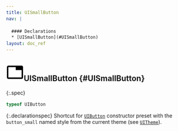 ```yaml
---
title: UISmallButton
nav: |

  #### Declarations
  * [UISmallButton](#UISmallButton)
layout: doc_ref
---
```


## ![](/assets/icons/spec-var.svg)UISmallButton {#UISmallButton}
{:.spec}

```typescript
typeof UIButton
```
{:.declarationspec}
Shortcut for [`UIButton`](./UIButton) constructor preset with the `button_small` named style from the current theme (see [`UITheme`](./UITheme)).

